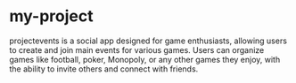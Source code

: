 # my-project
projectevents is a social app designed for game enthusiasts, allowing users to create and join main events for various games. Users can organize games like football, poker, Monopoly, or any other games they enjoy, with the ability to invite others and connect with friends.
